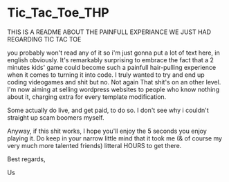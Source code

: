 # Tic_Tac_Toe_THP

THIS IS A README ABOUT THE PAINFULL EXPERIANCE WE JUST HAD REGARDING TIC TAC TOE

you probably won't read any of it so i'm just gonna put a lot of text here, in english obviously.
It's remarkably surprising to embrace the fact that a 2 minutes kids' game could become such a painfull hair-pulling experience when it comes to turning it into code.
I truly wanted to try and end up coding videogames and shit but no. Not again
That shit's on an other level.
I'm now aiming at selling wordpress websites to people who know nothing about it, charging extra for every template modification.

Some actually do live, and get paid, to do so. I don't see why i couldn't straight up scam boomers myself.

Anyway, if this shit works, I hope you'll enjoy the 5 seconds you enjoy playing it.
Do keep in your narrow little mind that it took me (& of course my very much more talented friends) litteral HOURS to get there.

Best regards,

Us

